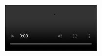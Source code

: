 <video src="https://github.com/Taiga-Mori/questionaire/blob/main/videos/a050-1.mp4" controls="controls" style="max-width: 730px;">
</video>
